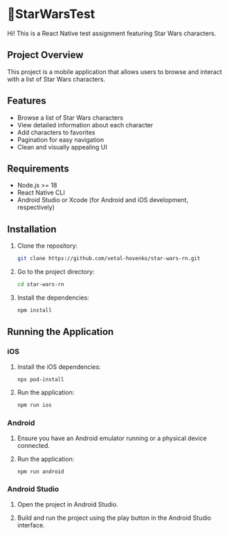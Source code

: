 # 🌌StarWarsTest

Hi! This is a React Native test assignment featuring Star Wars characters.

## Project Overview

This project is a mobile application that allows users to browse and interact with a list of Star Wars characters.

## Features

- Browse a list of Star Wars characters
- View detailed information about each character
- Add characters to favorites
- Pagination for easy navigation
- Clean and visually appealing UI

## Requirements

- Node.js >= 18
- React Native CLI
- Android Studio or Xcode (for Android and iOS development, respectively)

## Installation

1. Clone the repository:

    ```bash
    git clone https://github.com/vetal-hovenko/star-wars-rn.git

    ```

2. Go to the project directory:

    ```bash
    cd star-wars-rn
    ```
    
2. Install the dependencies:

    ```bash
    npm install
    ```

## Running the Application

### iOS

1. Install the iOS dependencies:

    ```bash
    npx pod-install
    ```

2. Run the application:

    ```bash
    npm run ios
    ```

### Android

1. Ensure you have an Android emulator running or a physical device connected.

2. Run the application:

    ```bash
    npm run android
    ```

### Android Studio

1. Open the project in Android Studio.

2. Build and run the project using the play button in the Android Studio interface.

